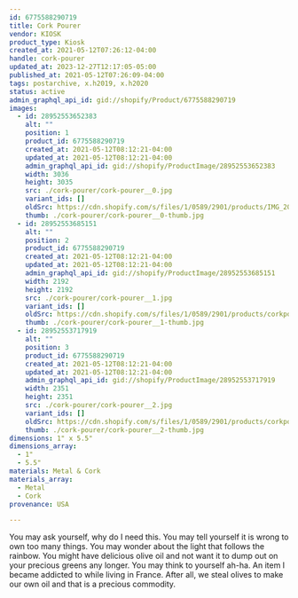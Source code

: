 ```yaml
---
id: 6775588290719
title: Cork Pourer
vendor: KIOSK
product_type: Kiosk
created_at: 2021-05-12T07:26:12-04:00
handle: cork-pourer
updated_at: 2023-12-27T12:17:05-05:00
published_at: 2021-05-12T07:26:09-04:00
tags: postarchive, x.h2019, x.h2020
status: active
admin_graphql_api_id: gid://shopify/Product/6775588290719
images:
  - id: 28952553652383
    alt: ""
    position: 1
    product_id: 6775588290719
    created_at: 2021-05-12T08:12:21-04:00
    updated_at: 2021-05-12T08:12:21-04:00
    admin_graphql_api_id: gid://shopify/ProductImage/28952553652383
    width: 3036
    height: 3035
    src: ./cork-pourer/cork-pourer__0.jpg
    variant_ids: []
    oldSrc: https://cdn.shopify.com/s/files/1/0589/2901/products/IMG_20191122_192508_e23000ff-58c0-4a4e-a9fa-6734cdc2f6a5.jpg?v=1620821541
    thumb: ./cork-pourer/cork-pourer__0-thumb.jpg
  - id: 28952553685151
    alt: ""
    position: 2
    product_id: 6775588290719
    created_at: 2021-05-12T08:12:21-04:00
    updated_at: 2021-05-12T08:12:21-04:00
    admin_graphql_api_id: gid://shopify/ProductImage/28952553685151
    width: 2192
    height: 2192
    src: ./cork-pourer/cork-pourer__1.jpg
    variant_ids: []
    oldSrc: https://cdn.shopify.com/s/files/1/0589/2901/products/corkpourer4_8b5b6a7c-1756-487b-877d-57acf13389ac.jpg?v=1620821541
    thumb: ./cork-pourer/cork-pourer__1-thumb.jpg
  - id: 28952553717919
    alt: ""
    position: 3
    product_id: 6775588290719
    created_at: 2021-05-12T08:12:21-04:00
    updated_at: 2021-05-12T08:12:21-04:00
    admin_graphql_api_id: gid://shopify/ProductImage/28952553717919
    width: 2351
    height: 2351
    src: ./cork-pourer/cork-pourer__2.jpg
    variant_ids: []
    oldSrc: https://cdn.shopify.com/s/files/1/0589/2901/products/corkpourer2_20562ed4-1d42-44d8-84f0-4a792edc7dbc.jpg?v=1620821541
    thumb: ./cork-pourer/cork-pourer__2-thumb.jpg
dimensions: 1" x 5.5"
dimensions_array:
  - 1"
  - 5.5"
materials: Metal & Cork
materials_array:
  - Metal
  - Cork
provenance: USA

---
```


You may ask yourself, why do I need this. You may tell yourself it is wrong to own too many things. You may wonder about the light that follows the rainbow. You might have delicious olive oil and not want it to dump out on your precious greens any longer. You may think to yourself ah-ha. An item I became addicted to while living in France. After all, we steal olives to make our own oil and that is a precious commodity.